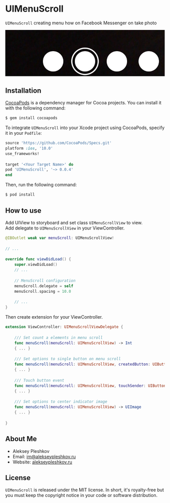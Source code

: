 # UIMenuScroll

`UIMenuScroll` creating menu how on Facebook Messenger on take photo

![Screenshot](Screenshot.jpg)

## Installation

[CocoaPods](https://cocoapods.org) is a dependency manager for Cocoa projects. You can install it with the following command:

```bash
$ gem install cocoapods
```

To integrate `UIMenuScroll` into your Xcode project using CocoaPods, specify it in your `Podfile`:

```ruby
source 'https://github.com/CocoaPods/Specs.git'
platform :ios, '10.0'
use_frameworks!

target '<Your Target Name>' do
pod 'UIMenuScroll', '~> 0.0.4'
end
```

Then, run the following command:

```bash
$ pod install
```

## How to use

Add UIView to storyboard and set class `UIMenuScrollView` to view.  
Add delegate to `UIMenuScrollView` in your ViewController.

``` swift
@IBOutlet weak var menuScroll: UIMenuScrollView!

// ...

override func viewDidLoad() {
    super.viewDidLoad()
    // ...
    
    // MenuScroll configuration
    menuScroll.delegate = self
    menuScroll.spacing = 10.0
    
    // ...
}
```

Then create extension for your ViewController.

``` swift
extension ViewController: UIMenuScrollViewDelegate {

    /// Set count a elements in menu scroll
    func menuScroll(menuScroll: UIMenuScrollView) -> Int
    { ... }

    /// Set options to single button on menu scroll
    func menuScroll(menuScroll: UIMenuScrollView, createdButton: UIButton, index: Int) 
    { ... }

    /// Touch button event
    func menuScroll(menuScroll: UIMenuScrollView, touchSender: UIButton, index: Int) 
    { ... }

    /// Set options to center indicator image
    func menuScroll(menuScroll: UIMenuScrollView) -> UIImage
    { ... }

}
```

## About Me

* Aleksey Pleshkov
* Email: [im@alekseypleshkov.ru](mailto:im@alekseypleshkov.ru)
* Website: [alekseypleshkov.ru](https://alekseypleshkov.ru)

## License

`UIMenuScroll` is released under the MIT license. In short, it's royalty-free but you must keep the copyright notice in your code or software distribution.
